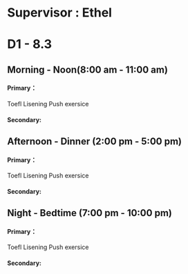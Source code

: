 # **Supervisor : Ethel**

# D1 - 8.3
## Morning - Noon(8:00 am - 11:00 am)
#### Primary：

Toefl Lisening Push exersice

#### Secondary:

## Afternoon - Dinner (2:00 pm - 5:00 pm)
#### Primary：

Toefl Lisening Push exersice

#### Secondary:

## Night - Bedtime (7:00 pm - 10:00 pm)
#### Primary：

Toefl Lisening Push exersice

#### Secondary: